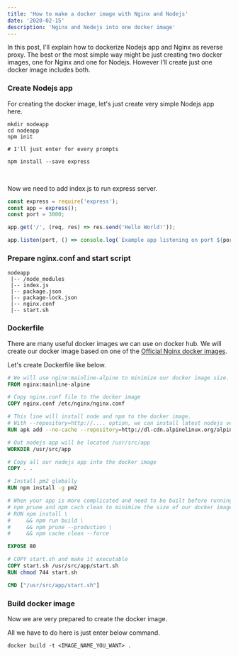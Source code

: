 ```yaml
---
title: 'How to make a docker image with Nginx and Nodejs'
date: '2020-02-15'
description: 'Nginx and Nodejs into one docker image'
---
```


In this post, I'll explain how to dockerize Nodejs app and Nginx as reverse proxy. The best or the most simple way might be just creating two docker images, one for Nginx and one for Nodejs. However I'll create just one docker image includes both.

### Create Nodejs app
For creating the docker image, let's just create very simple Nodejs app here.

```shell
mkdir nodeapp
cd nodeapp
npm init

# I'll just enter for every prompts

npm install --save express

```

<br />

Now we need to add index.js to run express server.

```javascript
const express = require('express');
const app = express();
const port = 3000;

app.get('/', (req, res) => res.send('Hello World!'));

app.listen(port, () => console.log(`Example app listening on port ${port}!`));
```

### Prepare nginx.conf and start script
```
nodeapp
 |-- /node_modules
 |-- index.js
 |-- package.json
 |-- package-lock.json
 |-- nginx.conf
 |-- start.sh
```

### Dockerfile
There are many useful docker images we can use on docker hub. We will create our docker image based on one of the [Official Nginx docker images](https://hub.docker.com/_/nginx).

Let's create Dockerfile like below.
```dockerfile
# We will use nginx:mainline-alpine to minimize our docker image size.
FROM nginx:mainline-alpine

# Copy nginx.conf file to the docker image
COPY nginx.conf /etc/nginx/nginx.conf

# This line will install node and npm to the docker image.
# With --repository=http://.... option, we can install latest nodejs version.
RUN apk add --no-cache --repository=http://dl-cdn.alpinelinux.org/alpine/edge/main nodejs npm

# Out nodejs app will be located /usr/src/app
WORKDIR /usr/src/app

# Copy all our nodejs app into the docker image
COPY . .

# Install pm2 globally
RUN npm install -g pm2

# When your app is more complicated and need to be built before running
# npm prune and npm cach clean to minimize the size of our docker image
# RUN npm install \
#     && npm run build \
#     && npm prune --production \
#     && npm cache clean --force

EXPOSE 80

# COPY start.sh and make it executable
COPY start.sh /usr/src/app/start.sh
RUN chmod 744 start.sh

CMD ["/usr/src/app/start.sh"]
```
### Build docker image
Now we are very prepared to create the docker image.

All we have to do here is just enter below command.

```shell
docker build -t <IMAGE_NAME_YOU_WANT> .
```